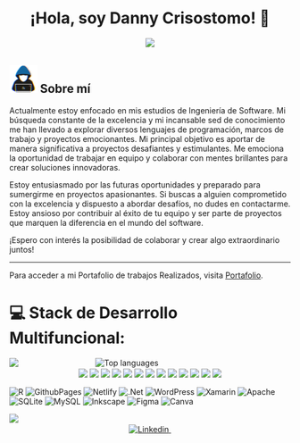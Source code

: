 <h1 align="center">¡Hola, soy Danny Crisostomo! 👋</h1>

<p align="center">
  <img src="https://camo.githubusercontent.com/992babdffd8c74a1502de375fbdf7e4d54773242/68747470733a2f2f6d656469612e67697068792e636f6d2f6d656469612f53576f536b4e36447854737a71494b4571762f67697068792e676966">
</p>

## <img src="https://github.com/0xAbdulKhalid/0xAbdulKhalid/raw/main/assets/mdImages/about_me.gif" width="50px"> **Sobre mí**

Actualmente estoy enfocado en mis estudios de Ingeniería de Software. Mi búsqueda constante de la excelencia y mi incansable sed de conocimiento me han llevado a explorar diversos lenguajes de programación, marcos de trabajo y proyectos emocionantes. Mi principal objetivo es aportar de manera significativa a proyectos desafiantes y estimulantes. Me emociona la oportunidad de trabajar en equipo y colaborar con mentes brillantes para crear soluciones innovadoras.

Estoy entusiasmado por las futuras oportunidades y preparado para sumergirme en proyectos apasionantes. Si buscas a alguien comprometido con la excelencia y dispuesto a abordar desafíos, no dudes en contactarme. Estoy ansioso por contribuir al éxito de tu equipo y ser parte de proyectos que marquen la diferencia en el mundo del software.

¡Espero con interés la posibilidad de colaborar y crear algo extraordinario juntos!


---


Para acceder a mi Portafolio de trabajos Realizados, visita [Portafolio](https://harmonious-hummingbird-82d8cb.netlify.app/).
# 💻 Stack de Desarrollo Multifuncional:

<img src="https://user-images.githubusercontent.com/73097560/115834477-dbab4500-a447-11eb-908a-139a6edaec5c.gif">


 <a href="https://github.com/DannyCrisostomo">
  <img align="right" width="350" src="https://github-readme-stats.vercel.app/api/top-langs/?username=DannyCrisostomo&layout=compact&theme=react" alt="Top languages" />
</a>

<div align="center">
    <img style="height:50px" src="https://cdn.jsdelivr.net/gh/devicons/devicon/icons/html5/html5-plain-wordmark.svg" />
    <img style="height:50px" src="https://cdn.jsdelivr.net/gh/devicons/devicon/icons/javascript/javascript-plain.svg" />
    <img style="height:50px" src="https://cdn.jsdelivr.net/gh/devicons/devicon/icons/css3/css3-plain-wordmark.svg" />
    <img style="height:50px" src="https://cdn.jsdelivr.net/gh/devicons/devicon/icons/bootstrap/bootstrap-original.svg" />
    <img style="height:50px" src="https://cdn.jsdelivr.net/gh/devicons/devicon/icons/php/php-plain.svg" />
    <img style="height:50px" src="https://cdn.jsdelivr.net/gh/devicons/devicon/icons/markdown/markdown-original.svg" />
    <img style="height:50px" src="https://cdn.jsdelivr.net/gh/devicons/devicon/icons/git/git-original.svg" />
    <img style="height:50px" src="https://cdn.jsdelivr.net/gh/devicons/devicon/icons/mysql/mysql-original-wordmark.svg" />
    <img style="height:50px" src="https://cdn.jsdelivr.net/gh/devicons/devicon/icons/firebase/firebase-plain.svg" />
    <img style="height:50px" src="https://cdn.jsdelivr.net/gh/devicons/devicon/icons/microsoftsqlserver/microsoftsqlserver-plain-wordmark.svg" />
    <img style="height:50px" src="https://cdn.jsdelivr.net/gh/devicons/devicon/icons/java/java-original-wordmark.svg" />
    <img style="height:50px" src="https://cdn.jsdelivr.net/gh/devicons/devicon/icons/python/python-original-wordmark.svg" />
    <img style="height:50px" src="https://cdn.jsdelivr.net/gh/devicons/devicon/icons/csharp/csharp-original.svg" />
</div>

 
![R](https://img.shields.io/badge/r-%23276DC3.svg?style=for-the-badge&logo=r&logoColor=white)
![GithubPages](https://img.shields.io/badge/github%20pages-121013?style=for-the-badge&logo=github&logoColor=white) 
![Netlify](https://img.shields.io/badge/netlify-%23000000.svg?style=for-the-badge&logo=netlify&logoColor=#00C7B7)
![.Net](https://img.shields.io/badge/.NET-5C2D91?style=for-the-badge&logo=.net&logoColor=white) 
![WordPress](https://img.shields.io/badge/WordPress-%23117AC9.svg?style=for-the-badge&logo=WordPress&logoColor=white)
![Xamarin](https://img.shields.io/badge/Xamarin-3199DC?style=for-the-badge&logo=xamarin&logoColor=white) 
![Apache](https://img.shields.io/badge/apache-%23D42029.svg?style=for-the-badge&logo=apache&logoColor=white) 
![SQLite](https://img.shields.io/badge/sqlite-%2307405e.svg?style=for-the-badge&logo=sqlite&logoColor=white) 
![MySQL](https://img.shields.io/badge/mysql-%2300000f.svg?style=for-the-badge&logo=mysql&logoColor=white) 
![Inkscape](https://img.shields.io/badge/Inkscape-e0e0e0?style=for-the-badge&logo=inkscape&logoColor=080A13) 
![Figma](https://img.shields.io/badge/figma-%23F24E1E.svg?style=for-the-badge&logo=figma&logoColor=white) 
![Canva](https://img.shields.io/badge/Canva-%2300C4CC.svg?style=for-the-badge&logo=Canva&logoColor=white) 

<!--GIF-->
<img src="https://user-images.githubusercontent.com/73097560/115834477-dbab4500-a447-11eb-908a-139a6edaec5c.gif">

<div align="center">
<a href="https://www.linkedin.com/in/danny-crisostomo/"><img alt="Linkedin" src="https://img.shields.io/static/v1?style=for-the-badge&logo=linkedin&label=Linkedin&message=Danny Crisostomo&color=blue">&nbsp;<br />
</div>


